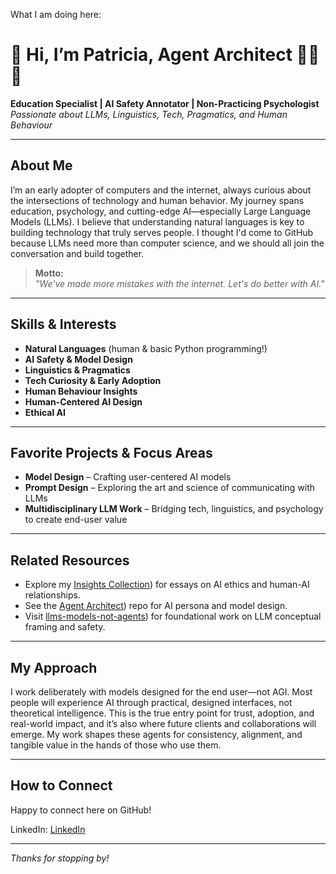 What I am doing here:

# 🌱 Hi, I’m Patricia, Agent Architect 🕵️‍♀️🔎

**Education Specialist | AI Safety Annotator | Non-Practicing Psychologist**  
_Passionate about LLMs, Linguistics, Tech, Pragmatics, and Human Behaviour_

---

## About Me

I’m an early adopter of computers and the internet, always curious about the intersections of technology and human behavior. My journey spans education, psychology, and cutting-edge AI—especially Large Language Models (LLMs). I believe that understanding natural languages is key to building technology that truly serves people. I thought I'd come to GitHub because LLMs need more than computer science, and we should all join the conversation and build together.

> **Motto:**  
> _"We've made more mistakes with the internet. Let's do better with AI."_

---

## Skills & Interests

- **Natural Languages** (human & basic Python programming!)
- **AI Safety & Model Design**
- **Linguistics & Pragmatics**
- **Tech Curiosity & Early Adoption**
- **Human Behaviour Insights**
- **Human-Centered AI Design**
- **Ethical AI** 

---

## Favorite Projects & Focus Areas

- **Model Design** – Crafting user-centered AI models  
- **Prompt Design** – Exploring the art and science of communicating with LLMs  
- **Multidisciplinary LLM Work** – Bridging tech, linguistics, and psychology to create end-user value

---

## Related Resources

- Explore my [Insights Collection](https://github.com/patriciaschaffer/about_me/blob/main/insights/README.md)) for essays on AI ethics and human-AI relationships.  
- See the [Agent Architect](https://github.com/patriciaschaffer/agent-architect/blob/main/archetypes.md)) repo for AI persona and model design.  
- Visit [llms-models-not-agents](https://github.com/patriciaschaffer/llm-models-not-agents)) for foundational work on LLM conceptual framing and safety.

---

## My Approach

I work deliberately with models designed for the end user—not AGI. Most people will experience AI through practical, designed interfaces, not theoretical intelligence. This is the true entry point for trust, adoption, and real-world impact, and it’s also where future clients and collaborations will emerge. My work shapes these agents for consistency, alignment, and tangible value in the hands of those who use them.

---

## How to Connect

Happy to connect here on GitHub!

LinkedIn:
[LinkedIn](https://www.linkedin.com/in/patriciaschaffer)


---

_Thanks for stopping by!_
